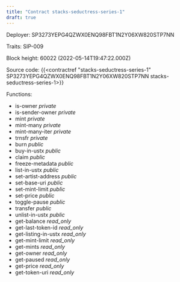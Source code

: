 ```yaml
---
title: "Contract stacks-seductress-series-1"
draft: true
---
```

Deployer: SP3273YEPG4QZWX0ENQ98FBT1N2Y06XW820STP7NN

Traits:
SIP-009 



Block height: 60022 (2022-05-14T19:47:22.000Z)

Source code: {{<contractref "stacks-seductress-series-1" SP3273YEPG4QZWX0ENQ98FBT1N2Y06XW820STP7NN stacks-seductress-series-1>}}

Functions:

* is-owner _private_
* is-sender-owner _private_
* mint _private_
* mint-many _private_
* mint-many-iter _private_
* trnsfr _private_
* burn _public_
* buy-in-ustx _public_
* claim _public_
* freeze-metadata _public_
* list-in-ustx _public_
* set-artist-address _public_
* set-base-uri _public_
* set-mint-limit _public_
* set-price _public_
* toggle-pause _public_
* transfer _public_
* unlist-in-ustx _public_
* get-balance _read_only_
* get-last-token-id _read_only_
* get-listing-in-ustx _read_only_
* get-mint-limit _read_only_
* get-mints _read_only_
* get-owner _read_only_
* get-paused _read_only_
* get-price _read_only_
* get-token-uri _read_only_
